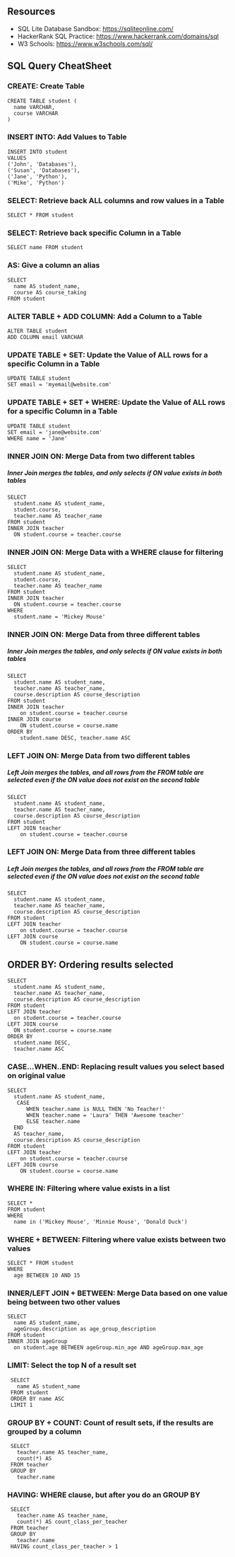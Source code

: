 ## Resources

- SQL Lite Database Sandbox: https://sqliteonline.com/
- HackerRank SQL Practice: https://www.hackerrank.com/domains/sql
- W3 Schools: https://www.w3schools.com/sql/

## SQL Query CheatSheet

### CREATE: Create Table
```
CREATE TABLE student (
  name VARCHAR,
  course VARCHAR
)
```

### INSERT INTO: Add Values to Table
```
INSERT INTO student
VALUES
('John', 'Databases'),
('Susan', 'Databases'),
('Jane', 'Python'),
('Mike', 'Python')
```

### SELECT: Retrieve back ALL columns and row values in a Table
```
SELECT * FROM student
```

### SELECT: Retrieve back specific Column in a Table
```
SELECT name FROM student
```

### AS: Give a column an alias
```
SELECT
  name AS student_name,
  course AS course_taking
FROM student
```

### ALTER TABLE + ADD COLUMN: Add a Column to a Table
```
ALTER TABLE student
ADD COLUMN email VARCHAR
```

### UPDATE TABLE + SET: Update the Value of ALL rows for a specific Column in a Table
```
UPDATE TABLE student
SET email = 'myemail@website.com'
```

### UPDATE TABLE + SET + WHERE: Update the Value of ALL rows for a specific Column in a Table
```
UPDATE TABLE student
SET email = 'jane@website.com'
WHERE name = 'Jane'
```

### INNER JOIN ON: Merge Data from two different tables
##### Inner Join merges the tables, and only selects if ON value exists in both tables
```
SELECT 
  student.name AS student_name,
  student.course,
  teacher.name AS teacher_name
FROM student
INNER JOIN teacher
  ON student.course = teacher.course
```

### INNER JOIN ON: Merge Data with a WHERE clause for filtering
```
SELECT 
  student.name AS student_name,
  student.course,
  teacher.name AS teacher_name
FROM student
INNER JOIN teacher
  ON student.course = teacher.course
WHERE
  student.name = 'Mickey Mouse'
```
### INNER JOIN ON: Merge Data from three different tables
##### Inner Join merges the tables, and only selects if ON value exists in both tables
```
SELECT
  student.name AS student_name,
  teacher.name AS teacher_name,
  course.description AS course_description
FROM student
INNER JOIN teacher 
	on student.course = teacher.course
INNER JOIN course
	ON student.course = course.name
ORDER BY
	student.name DESC, teacher.name ASC
```
### LEFT JOIN ON: Merge Data from two different tables
##### Left Join merges the tables, and all rows from the FROM table are selected even if the ON value does not exist on the second table
```
SELECT
  student.name AS student_name,
  teacher.name AS teacher_name,
  course.description AS course_description
FROM student
LEFT JOIN teacher 
	on student.course = teacher.course
```
### LEFT JOIN ON: Merge Data from three different tables
##### Left Join merges the tables, and all rows from the FROM table are selected even if the ON value does not exist on the second table
```
SELECT
  student.name AS student_name,
  teacher.name AS teacher_name,
  course.description AS course_description
FROM student
LEFT JOIN teacher 
	on student.course = teacher.course
LEFT JOIN course
	ON student.course = course.name
 ```
 
## ORDER BY: Ordering results selected
```
SELECT
  student.name AS student_name,
  teacher.name AS teacher_name,
  course.description AS course_description
FROM student
LEFT JOIN teacher 
  on student.course = teacher.course
LEFT JOIN course
  ON student.course = course.name
ORDER BY
  student.name DESC, 
  teacher.name ASC
```

### CASE...WHEN..END: Replacing result values you select based on original value
```
SELECT
  student.name AS student_name,
   CASE 
      WHEN teacher.name is NULL THEN 'No Teacher!'
      WHEN teacher.name = 'Laura' THEN 'Awesome teacher'
      ELSE teacher.name 
  END
  AS teacher_name,
  course.description AS course_description
FROM student
LEFT JOIN teacher 
	on student.course = teacher.course
LEFT JOIN course
	ON student.course = course.name
```

### WHERE IN: Filtering where value exists in a list
```
SELECT * 
FROM student
WHERE
  name in ('Mickey Mouse', 'Minnie Mouse', 'Donald Duck')
```

### WHERE + BETWEEN: Filtering where value exists between two values
```
SELECT * FROM student
WHERE 
  age BETWEEN 10 AND 15
```

### INNER/LEFT JOIN + BETWEEN: Merge Data based on one value being between two other values
```
SELECT
  name AS student_name,
  ageGroup.description as age_group_description
FROM student
INNER JOIN ageGroup
  on student.age BETWEEN ageGroup.min_age AND ageGroup.max_age
```

### LIMIT: Select the top N of a result set
```
 SELECT 
   name AS student_name
 FROM student
 ORDER BY name ASC
 LIMIT 1

```

### GROUP BY + COUNT: Count of result sets, if the results are grouped by a column
```
 SELECT
   teacher.name AS teacher_name,
   count(*) AS
 FROM teacher
 GROUP BY
   teacher.name
```
### HAVING: WHERE clause, but after you do an GROUP BY
```
 SELECT
   teacher.name AS teacher_name,
   count(*) AS count_class_per_teacher
 FROM teacher
 GROUP BY
   teacher.name
 HAVING count_class_per_teacher > 1
```
